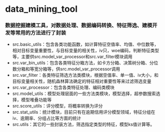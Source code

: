 # data_mining_tool
### 数据挖掘建模工具，对数据处理、数据编码转换、特征筛选、建模开发等常用的方法进行了封装

- src.basic_utils：包含各类功能函数，如计算特征空值率、均值、中位数等，相对目标变量重要性，与目标变量的相关性，iv只，woe编码，判断特征类型等，主要供src.model_var_processor和src.var_filter模块调用
- src.var_bin_utils：包含各类特征分箱方法，如卡方分箱、决策树分箱、分位数分箱和等宽分箱等，供src.model_var_processor调用
- src.var_filter：各类特征筛选方法类模块，根据空值率、单一值、iv大小，和目标变量相关性，随机森林算法确定的特征相对重要性等来过滤筛选变量
- src.var_processor：包含各类特征处理、编码类模块
- src.model_utils：模型处理层面的一些方法类模块，模型选择，超参数搜索选择，模型堆叠功能等
- src.score_utils：评分模型，将概率转换为评分
- src.stat_utils：统计模块，目前只有在逾期信用评分模型领域，特征分组在iv、逾期率、分组占比等方面的统计
- src.utils：其它的一些封装方法，筛选指定类型的特征，模型ks值计算等。
